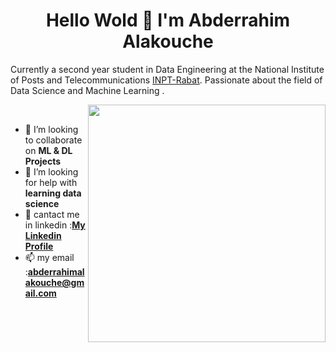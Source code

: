 <h1 align="center">Hello Wold 👋 I'm Abderrahim Alakouche</h1>

Currently a second year student in Data Engineering at the National Institute of Posts and Telecommunications [INPT-Rabat](http://www.inpt.ac.ma/#). 
Passionate about the field of Data Science and Machine Learning .

<p>
  <img width="380" align='right' src="https://github-readme-stats.vercel.app/api?username=AbderrahimAl&show_icons=true&hide_border=true"></a>
</p>
<br>



- 👯 I’m looking to collaborate on **ML & DL Projects**
- 🤔 I’m looking for help with **learning data science**
- 💬 cantact me in linkedin :[**My Linkedin Profile**](https://www.linkedin.com/in/abderrahim-alakouche-66470118b/)
- 📫 my email :**abderrahimalakouche@gmail.com**


